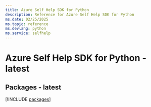 ```yaml
---
title: Azure Self Help SDK for Python
description: Reference for Azure Self Help SDK for Python
ms.date: 02/25/2025
ms.topic: reference
ms.devlang: python
ms.service: selfhelp
---
```

# Azure Self Help SDK for Python - latest
## Packages - latest
[!INCLUDE [packages](self-help-index.md)]